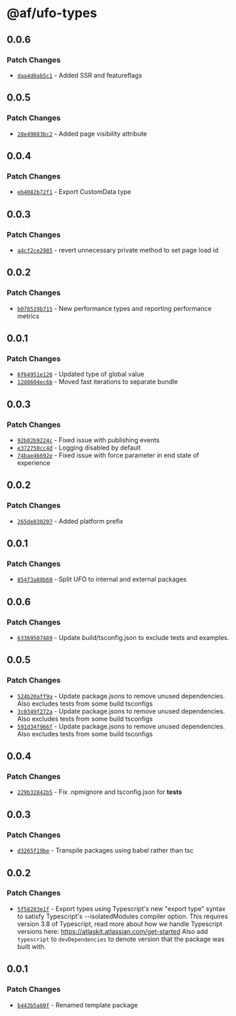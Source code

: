 # @af/ufo-types

## 0.0.6

### Patch Changes

- [`daa4d0ab5c1`](https://bitbucket.org/atlassian/atlassian-frontend/commits/daa4d0ab5c1) - Added SSR and featureflags

## 0.0.5

### Patch Changes

- [`28e49883bc2`](https://bitbucket.org/atlassian/atlassian-frontend/commits/28e49883bc2) - Added page visibility attribute

## 0.0.4

### Patch Changes

- [`eb4082b72f1`](https://bitbucket.org/atlassian/atlassian-frontend/commits/eb4082b72f1) - Export CustomData type

## 0.0.3

### Patch Changes

- [`a4cf2ce2985`](https://bitbucket.org/atlassian/atlassian-frontend/commits/a4cf2ce2985) - revert unnecessary private method to set page load id

## 0.0.2

### Patch Changes

- [`b078519b715`](https://bitbucket.org/atlassian/atlassian-frontend/commits/b078519b715) - New performance types and reporting performance metrics

## 0.0.1

### Patch Changes

- [`6f64951e126`](https://bitbucket.org/atlassian/atlassian-frontend/commits/6f64951e126) - Updated type of global value
- [`12d8604ec6b`](https://bitbucket.org/atlassian/atlassian-frontend/commits/12d8604ec6b) - Moved fast iterations to separate bundle

## 0.0.3

### Patch Changes

- [`92b02b9224c`](https://bitbucket.org/atlassian/atlassian-frontend/commits/92b02b9224c) - Fixed issue with publishing events
- [`e372750cc4d`](https://bitbucket.org/atlassian/atlassian-frontend/commits/e372750cc4d) - Logging disabled by default
- [`74bae46692e`](https://bitbucket.org/atlassian/atlassian-frontend/commits/74bae46692e) - Fixed issue with force parameter in end state of experience

## 0.0.2

### Patch Changes

- [`265de830207`](https://bitbucket.org/atlassian/atlassian-frontend/commits/265de830207) - Added platform prefix

## 0.0.1

### Patch Changes

- [`854f3a88b60`](https://bitbucket.org/atlassian/atlassian-frontend/commits/854f3a88b60) - Split UFO to internal and external packages

## 0.0.6

### Patch Changes

- [`63369507489`](https://bitbucket.org/atlassian/atlassian-frontend/commits/63369507489) - Update build/tsconfig.json to exclude tests and examples.

## 0.0.5

### Patch Changes

- [`524b20aff9a`](https://bitbucket.org/atlassian/atlassian-frontend/commits/524b20aff9a) - Update package.jsons to remove unused dependencies. Also excludes tests from some build tsconfigs
- [`3c0349f272a`](https://bitbucket.org/atlassian/atlassian-frontend/commits/3c0349f272a) - Update package.jsons to remove unused dependencies. Also excludes tests from some build tsconfigs
- [`591d34f966f`](https://bitbucket.org/atlassian/atlassian-frontend/commits/591d34f966f) - Update package.jsons to remove unused dependencies. Also excludes tests from some build tsconfigs

## 0.0.4

### Patch Changes

- [`229b32842b5`](https://bitbucket.org/atlassian/atlassian-frontend/commits/229b32842b5) - Fix .npmignore and tsconfig.json for **tests**

## 0.0.3

### Patch Changes

- [`d3265f19be`](https://bitbucket.org/atlassian/atlassian-frontend/commits/d3265f19be) - Transpile packages using babel rather than tsc

## 0.0.2

### Patch Changes

- [`5f58283e1f`](https://bitbucket.org/atlassian/atlassian-frontend/commits/5f58283e1f) - Export types using Typescript's new "export type" syntax to satisfy Typescript's --isolatedModules compiler option.
  This requires version 3.8 of Typescript, read more about how we handle Typescript versions here: https://atlaskit.atlassian.com/get-started
  Also add `typescript` to `devDependencies` to denote version that the package was built with.

## 0.0.1

### Patch Changes

- [`b443b5a60f`](https://bitbucket.org/atlassian/atlassian-frontend/commits/b443b5a60f) - Renamed template package
